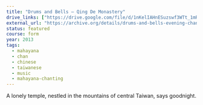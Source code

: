 ```yaml
---
title: "Drums and Bells – Qing De Monastery"
drive_links: ["https://drive.google.com/file/d/1nKelIAHnESuzswf3WTt_1mRt51jtN8Uh/view?usp=drivesdk"]
external_url: "https://archive.org/details/drums-and-bells-evening-chanting-qing-de-monastery"
status: featured
course: form
year: 2013
tags:
  - mahayana
  - chan
  - chinese
  - taiwanese
  - music
  - mahayana-chanting
---
```


A lonely temple, nestled in the mountains of central Taiwan, says goodnight.
